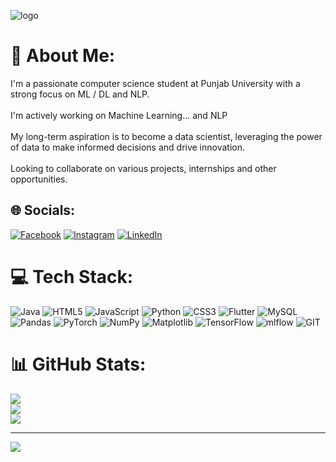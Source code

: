 ![logo](https://github.com/ihuzaifa1/ihuzaifa1/blob/main/Hi.png?raw=true)
# 💫 About Me:
I'm a passionate computer science student at Punjab University with a strong focus on ML / DL and NLP. <br><br>I'm actively working on Machine Learning... and NLP<br><br>My long-term aspiration is to become a data scientist, leveraging the power of data to make informed decisions and drive innovation.<br><br>Looking to collaborate on various projects, internships and other opportunities.


## 🌐 Socials:
[![Facebook](https://img.shields.io/badge/Facebook-%231877F2.svg?logo=Facebook&logoColor=white)](https://facebook.com/https://web.facebook.com/huzaifa.rashid.3517/) [![Instagram](https://img.shields.io/badge/Instagram-%23E4405F.svg?logo=Instagram&logoColor=white)](https://instagram.com/https://www.instagram.com/i_huzaifa._/) [![LinkedIn](https://img.shields.io/badge/LinkedIn-%230077B5.svg?logo=linkedin&logoColor=white)](https://linkedin.com/in/https://www.linkedin.com/in/huzaifa-rashid-ba71a8263/) 

# 💻 Tech Stack:
![Java](https://img.shields.io/badge/java-%23ED8B00.svg?style=for-the-badge&logo=openjdk&logoColor=white) ![HTML5](https://img.shields.io/badge/html5-%23E34F26.svg?style=for-the-badge&logo=html5&logoColor=white) ![JavaScript](https://img.shields.io/badge/javascript-%23323330.svg?style=for-the-badge&logo=javascript&logoColor=%23F7DF1E) ![Python](https://img.shields.io/badge/python-3670A0?style=for-the-badge&logo=python&logoColor=ffdd54) ![CSS3](https://img.shields.io/badge/css3-%231572B6.svg?style=for-the-badge&logo=css3&logoColor=white) ![Flutter](https://img.shields.io/badge/Flutter-%2302569B.svg?style=for-the-badge&logo=Flutter&logoColor=white) ![MySQL](https://img.shields.io/badge/mysql-%2300000f.svg?style=for-the-badge&logo=mysql&logoColor=white) ![Pandas](https://img.shields.io/badge/pandas-%23150458.svg?style=for-the-badge&logo=pandas&logoColor=white) ![PyTorch](https://img.shields.io/badge/PyTorch-%23EE4C2C.svg?style=for-the-badge&logo=PyTorch&logoColor=white) ![NumPy](https://img.shields.io/badge/numpy-%23013243.svg?style=for-the-badge&logo=numpy&logoColor=white) ![Matplotlib](https://img.shields.io/badge/Matplotlib-%23ffffff.svg?style=for-the-badge&logo=Matplotlib&logoColor=black) ![TensorFlow](https://img.shields.io/badge/TensorFlow-%23FF6F00.svg?style=for-the-badge&logo=TensorFlow&logoColor=white) ![mlflow](https://img.shields.io/badge/mlflow-%23d9ead3.svg?style=for-the-badge&logo=numpy&logoColor=blue) ![GIT](https://img.shields.io/badge/Git-fc6d26?style=for-the-badge&logo=git&logoColor=white)
# 📊 GitHub Stats:
![](https://github-readme-stats.vercel.app/api?username=ihuzaifa1&theme=dark&hide_border=false&include_all_commits=false&count_private=false)<br/>
![](https://github-readme-streak-stats.herokuapp.com/?user=ihuzaifa1&theme=dark&hide_border=false)<br/>
![](https://github-readme-stats.vercel.app/api/top-langs/?username=ihuzaifa1&theme=dark&hide_border=false&include_all_commits=false&count_private=false&layout=compact)

---
[![](https://visitcount.itsvg.in/api?id=ihuzaifa1&icon=0&color=0)](https://visitcount.itsvg.in)

<!-- Proudly created with GPRM ( https://gprm.itsvg.in ) -->
